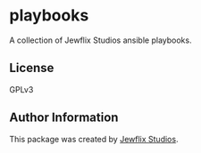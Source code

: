 # playbooks

A collection of Jewflix Studios ansible playbooks.

## License

GPLv3

## Author Information

This package was created by [Jewflix Studios](https://jewflix.studio).
